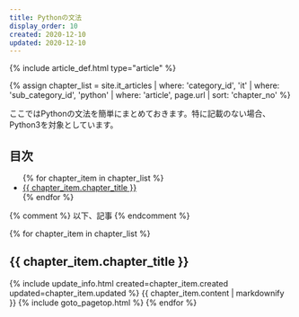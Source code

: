 ```yaml
---
title: Pythonの文法
display_order: 10
created: 2020-12-10
updated: 2020-12-10
---
```

{% include article_def.html type="article" %}

{% assign chapter_list = site.it_articles  | where: 'category_id', 'it'
                                           | where: 'sub_category_id', 'python'
                                           | where: 'article', page.url
                                           | sort: 'chapter_no' %}

ここではPythonの文法を簡単にまとめておきます。特に記載のない場合、Python3を対象としています。

## <a name="index">目次</a>

<ul>
{% for chapter_item in chapter_list %}
<li><a href="#{{ chapter_item.chapter_id }}">{{ chapter_item.chapter_title }}</a></li>
{% endfor %}
</ul>

{% comment %} 以下、記事 {% endcomment %}

{% for chapter_item in chapter_list %}
## <a name="{{ chapter_item.chapter_id }}">{{ chapter_item.chapter_title }}</a>
{% include update_info.html created=chapter_item.created updated=chapter_item.updated %}
{{ chapter_item.content | markdownify }}
{% include goto_pagetop.html %}
{% endfor %}
